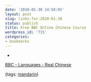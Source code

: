 ```yaml
---
date: '2010-01-30 14:58:05'
layout: post
slug: links-for-2010-01-30
status: publish
title: Free BBC Online Chinese Course
wordpress_id: '715'
categories:
- bookmarks
---
```


  *


[BBC - Languages - Real Chinese](http://www.bbc.co.uk/languages/chinese/real_chinese/)


(tags: [mandarin](http://delicious.com/eob/mandarin))



